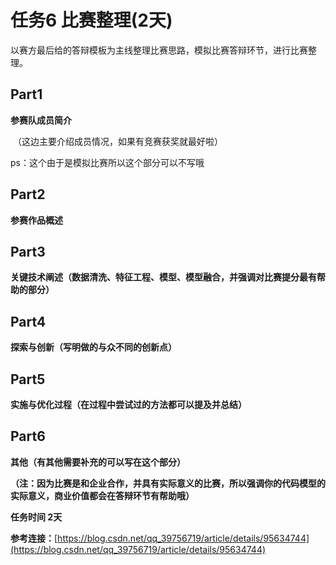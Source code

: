 # 任务6 比赛整理(2天)

以赛方最后给的答辩模板为主线整理比赛思路，模拟比赛答辩环节，进行比赛整理。

## Part1

**参赛队成员简介**

 （这边主要介绍成员情况，如果有竞赛获奖就最好啦）

ps：这个由于是模拟比赛所以这个部分可以不写哦

## Part2

**参赛作品概述**

## Part3

**关键技术阐述（数据清洗、特征工程、模型、模型融合，并强调对比赛提分最有帮助的部分）**

## Part4

**探索与创新（写明做的与众不同的创新点）**

## Part5

**实施与优化过程（在过程中尝试过的方法都可以提及并总结）**

## Part6

**其他（有其他需要补充的可以写在这个部分）**



**（注：因为比赛是和企业合作，并具有实际意义的比赛，所以强调你的代码模型的实际意义，商业价值都会在答辩环节有帮助哦）**





**任务时间 2天**

**参考连接：**[https://blog.csdn.net/qq_39756719/article/details/95634744](https://blog.csdn.net/qq_39756719/article/details/95634744)
